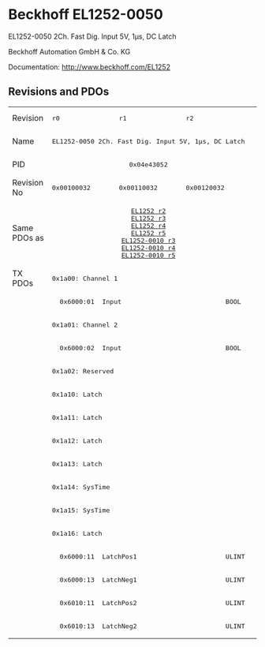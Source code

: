 # Beckhoff EL1252-0050

EL1252-0050 2Ch. Fast Dig. Input 5V, 1µs, DC Latch

Beckhoff Automation GmbH & Co. KG

Documentation: <a href="http://www.beckhoff.com/EL1252">http://www.beckhoff.com/EL1252</a>

## Revisions and PDOs
<table>
<tr >
<td class="first">Revision</td>
<td ><pre>r0</pre></td>
<td ><pre>r1</pre></td>
<td ><pre>r2</pre></td>
</tr>
<tr >
<td class="first">Name</td>
<td  colspan=3 align="center"><pre>EL1252-0050 2Ch. Fast Dig. Input 5V, 1µs, DC Latch</pre></td>
</tr>
<tr >
<td class="first">PID</td>
<td  colspan=3 align="center"><pre>0x04e43052</pre></td>
</tr>
<tr >
<td class="first">Revision No</td>
<td ><pre>0x00100032</pre></td>
<td ><pre>0x00110032</pre></td>
<td ><pre>0x00120032</pre></td>
</tr>
<tr >
<td class="first">Same PDOs as</td>
<td  colspan=3 align="center"><pre><a href="EL1252">EL1252 r2</a><br/><a href="EL1252">EL1252 r3</a><br/><a href="EL1252">EL1252 r4</a><br/><a href="EL1252">EL1252 r5</a><br/><a href="EL1252-0010">EL1252-0010 r3</a><br/><a href="EL1252-0010">EL1252-0010 r4</a><br/><a href="EL1252-0010">EL1252-0010 r5</a></pre></td>
</tr>
<tr class="txpdo pdosection">
<td class="first" rowspan=16 valign=top>TX PDOs</td>
<td colspan=3 align="left"><pre>0x1a00: Channel 1</pre></td>
<td></td>
</tr>
<tr class="txpdo">
<td class="first" colspan=3 align="left"><pre>  0x6000:01  Input                           BOOL</pre></td>
</tr>
<tr class="txpdo pdosection">
<td class="first" colspan=3 align="left"><pre>0x1a01: Channel 2</pre></td>
</tr>
<tr class="txpdo">
<td class="first" colspan=3 align="left"><pre>  0x6000:02  Input                           BOOL</pre></td>
</tr>
<tr class="txpdo pdosection">
<td class="first" colspan=3 align="left"><pre>0x1a02: Reserved</pre></td>
</tr>
<tr class="txpdo pdosection">
<td class="first" colspan=3 align="left"><pre>0x1a10: Latch</pre></td>
</tr>
<tr class="txpdo pdosection">
<td class="first" colspan=3 align="left"><pre>0x1a11: Latch</pre></td>
</tr>
<tr class="txpdo pdosection">
<td class="first" colspan=3 align="left"><pre>0x1a12: Latch</pre></td>
</tr>
<tr class="txpdo pdosection">
<td class="first" colspan=3 align="left"><pre>0x1a13: Latch</pre></td>
</tr>
<tr class="txpdo pdosection">
<td class="first" colspan=3 align="left"><pre>0x1a14: SysTime</pre></td>
</tr>
<tr class="txpdo pdosection">
<td class="first" colspan=3 align="left"><pre>0x1a15: SysTime</pre></td>
</tr>
<tr class="txpdo pdosection">
<td class="first" colspan=3 align="left"><pre>0x1a16: Latch</pre></td>
</tr>
<tr class="txpdo">
<td class="first" colspan=3 align="left"><pre>  0x6000:11  LatchPos1                       ULINT</pre></td>
</tr>
<tr class="txpdo">
<td class="first" colspan=3 align="left"><pre>  0x6000:13  LatchNeg1                       ULINT</pre></td>
</tr>
<tr class="txpdo">
<td class="first" colspan=3 align="left"><pre>  0x6010:11  LatchPos2                       ULINT</pre></td>
</tr>
<tr class="txpdo">
<td class="first" colspan=3 align="left"><pre>  0x6010:13  LatchNeg2                       ULINT</pre></td>
</tr>
</table>
